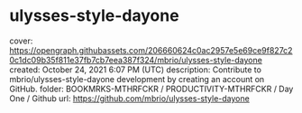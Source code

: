 # ulysses-style-dayone

cover: https://opengraph.githubassets.com/206660624c0ac2957e5e69ce9f827c20c1dc09b35f811e37fb7cb7eea387f324/mbrio/ulysses-style-dayone
created: October 24, 2021 6:07 PM (UTC)
description: Contribute to mbrio/ulysses-style-dayone development by creating an account on GitHub.
folder: BOOKMRKS-MTHRFCKR / PRODUCTIVITY-MTHRFCKR / Day One / Github
url: https://github.com/mbrio/ulysses-style-dayone